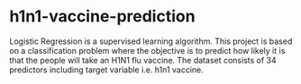 # h1n1-vaccine-prediction
Logistic Regression is a supervised learning algorithm. This project is based on a classification problem where the objective is to predict how likely it is that the people will take an H1N1 flu vaccine. The dataset consists of 34 predictors including target variable i.e. h1n1 vaccine.
